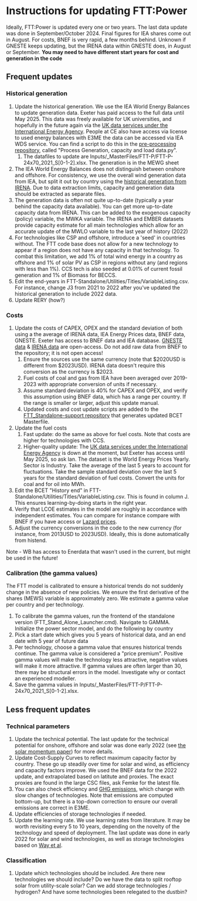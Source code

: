 # Instructions for updating FTT:Power
Ideally, FTT:Power is updated every one or two years. The last data update was done in September/October 2024. Final figures for IEA shares come out in August. For costs, BNEF is very rapid, a few months behind. Unknown if GNESTE keeps updating, but the IRENA data within GNESTE does, in August or September. **You may need to have different start years for cost and generation in the code**

## Frequent updates
### Historical generation
1. Update the historical generation. We use the IEA World Energy Balances to update generation data. Exeter has paid access to the full data until May 2025. This data was freely available for UK universities, and hopefully in the future again via the [UK data services under the International Energy Agency](https://stats2.digitalresources.jisc.ac.uk/index.aspx?r=721229&DataSetCode=IEA_CO2_AB). People at CE also have access via license to used energy balances with E3ME the data can be accessed via IEA WDS service. You can find a script to do this in the [pre-processing repository](https://github.com/cpmodel/FTT_Standalone-support/tree/main/FTT-Power%20updates), called "Process Generation, capacity and load data.py".  
    1. The datafiles to update are Inputs/_MasterFiles/FTT-P/FTT-P-24x70_2021_S[0-1-2].xlsx. The generation is in the MEWG sheet
3. The IEA World Energy Balances does not distinguish between onshore and offshore. For consistency, we use the overall wind generation data from IEA, but split it out by country using the [historical generation from IRENA](https://pxweb.irena.org/pxweb/en/IRENASTAT). Due to data extraction limits, capacity and generation data should be extracted as separate files.
4. The generation data is often not quite up-to-date (typically a year behind the capacity data available). You can get more up-to-date capacity data from IRENA. This can be added to the exogenous capacity (policy) variable, the MWKA variable. The IRENA and EMBER datasets provide capacity estimate for all main technologies which allow for an accurate update of the MWLO variable to the last year of history (2022)   
5. For technologies like CSP and offshore, introduce a 'seed' in countries without. The FTT code base does not allow for a new technology to appear if a region does not have any capacity in that technology. To combat this limitation, we add 1% of total wind energy in a country as offshore and 1% of solar PV as CSP in regions without any (and regions with less than 1%). CCS tech is also seeded at 0.01% of current fossil generation and 1% of Biomass for BECCS.
6. Edit the end-years in FTT-Standalone/Utilities/Titles/VariableListing.csv. For instance, change J3 from 2021 to 2022 after you've updated the historical generation to include 2022 data. 
7. Update RERY (how?)

### Costs
1. Update the costs of CAPEX, OPEX and the standard deviation of both using a the average of IRENA data, IEA Energy Prices data, BNEF data, GNESTE. Exeter has access to BNEF data and IEA database. [GNESTE data](https://github.com/iain-staffell/GNESTE) & [IRENA data](https://www.irena.org/-/media/Files/IRENA/Agency/Publication/2024/Sep/IRENA_Renewable_power_generation_costs_in_2023.pdf) are open-access. Do not add raw data from BNEF to the repository; it is not open access! 
    1. Ensure the sources use the same currency (note that $2020USD is different from $2023USD). IRENA data doesn't require this conversion as the currency is $2023.
    2. Fuel costs of coal and gas from IEA have been averaged over 2019-2023 with appropriate conversion of units if necessary.
    3. Assume standard deviation is 40% for CAPEX and OPEX, and verify this assumption using BNEF data, which has a range per country. If the range is smaller or larger, adjust this update manual.
    4. Updated costs and cost update scripts are added to the [FTT_Standalone-support repository](https://github.com/cpmodel/FTT_Standalone-support/tree/main/FTT-Power%20updates/Cost%20update%202024) that generates updated BCET Masterfile.
2. Update the fuel costs
    1.  Fast update: do the same as above for fuel costs. Note that costs are higher for technologies with CCS.
    2.  Higher-quality update: The [UK data services under the International Energy Agency](https://stats2.digitalresources.jisc.ac.uk/index.aspx?r=721229&DataSetCode=IEA_CO2_AB) is down at the moment, but Exeter has access until May 2025, so ask Ian. The dataset is the World Energy Prices Yearly. Sector is Industry. Take the average of the last 5 years to account for fluctuations. Take the sample standard deviation over the last 5 years for the standard deviation of fuel costs. Convert the units for coal and for oil into MWh. 
3. Edit the BCET "History end" in FTT-Standalone/Utilities/Titles/VariableListing.csv. This is found in column J. This ensures learning-by-doing starts in the right year.
4. Verify that LCOE estimates in the model are roughly in accordance with independent estimates. You can compare for instance compare with BNEF if you have access or [Lazard prices](https://www.lazard.com/research-insights/levelized-cost-of-energyplus/).
5. Adjust the currency conversions in the code to the new currency (for instance, from 2013USD to 2023USD). Ideally, this is done automatically from histend.

Note - WB has access to Enerdata that wasn't used in the current, but might be used in the future!

### Calibration (the gamma values)
The FTT model is calibrated to ensure a historical trends do not suddenly change in the absence of new policies. We ensure the first derivative of the shares (MEWS) variable is approximately zero. We estimate a gamma value per country and per technology. 
1. To calibrate the gamma values, run the frontend of the standalone version (FTT_Stand_Alone_Launcher.cmd). Navigate to GAMMA. Initialize the power sector model, and do the following by country
2. Pick a start date which gives you 5 years of historical data, and an end date with 5 year of future data
3. Per technology, choose a gamma value that ensures historical trends continue. The gamma value is considered a "price premium". Positive gamma values will make the technology less attractive, negative values will make it more attractive. If gamma values are often larger than 30, there may be structural errors in the model. Investigate why or contact an experienced modeller. 
4. Save the gamma values in Inputs/_MasterFiles/FTT-P/FTT-P-24x70_2021_S[0-1-2].xlsx. 

## Less frequent updates

### Technical parameters
1. Update the technical potential. The last update for the technical potential for onshore, offshore and solar was done early 2022 (see [the solar momentum paper](https://www.nature.com/articles/s41467-023-41971-7?utm_source=rct_congratemailt&utm_medium=email&utm_campaign=oa_20231017&utm_content=10.1038/s41467-023-41971-7#Sec6)) for more details. 
2. Update Cost-Supply Curves to reflect maximum capacity factor by country. These go up steadily over time for solar and wind, as efficiency and capacity factors improve. We used the BNEF data for the 2022 update, and extrapolated based on latitute and proxies. The exact proxies are found in the large CSC files, ask Femke for the latest file.
3. You can also check efficiency and [GHG emissions](https://www.ipcc.ch/site/assets/uploads/2018/02/ipcc_wg3_ar5_annex-iii.pdf#page=7), which change with slow changes of technologies.  Note that emissions are computed bottom-up, but there is a top-down correction to ensure our overall emissions are correct in E3ME.
4. Update efficiencies of storage technologies if needed.
5. Update the learning rate. We use learning rates from literature. It may be worth revisiting every 5 to 10 years, depending on the novelty of the technology and speed of deployment. The last update was done in early 2022 for solar and wind technologies, as well as storage technologies based on [Way et al](https://www.sciencedirect.com/science/article/pii/S254243512200410X). 

### Classification
1. Update which technologies should be included. Are there new technologies we should include? Do we have the data to split rooftop solar from utility-scale solar? Can we add storage technologies / hydrogen? And have some technologies been relegated to the dustbin?
